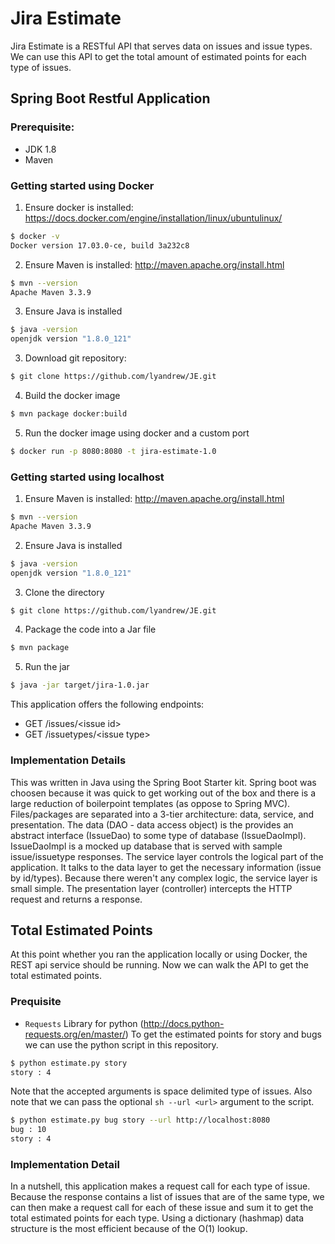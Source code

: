 # Jira Estimate
Jira Estimate is a RESTful API that serves data on issues and issue types. We can use this API to get the total amount of estimated points for each type of issues.
## Spring Boot Restful Application

### Prerequisite:

- JDK 1.8
- Maven

### Getting started using Docker
1) Ensure docker is installed: https://docs.docker.com/engine/installation/linux/ubuntulinux/
```sh
$ docker -v
Docker version 17.03.0-ce, build 3a232c8
```
2) Ensure Maven is installed: http://maven.apache.org/install.html
```sh
$ mvn --version
Apache Maven 3.3.9
```
3) Ensure Java is installed
```sh
$ java -version
openjdk version "1.8.0_121"
```
3) Download git repository:
```sh
$ git clone https://github.com/lyandrew/JE.git
```
4) Build the docker image
```sh
$ mvn package docker:build
```
5) Run the docker image using docker and a custom port
```sh
$ docker run -p 8080:8080 -t jira-estimate-1.0
```


### Getting started using localhost
1) Ensure Maven is installed: http://maven.apache.org/install.html
```sh
$ mvn --version
Apache Maven 3.3.9
```
2) Ensure Java is installed
```sh
$ java -version
openjdk version "1.8.0_121"
```
3) Clone the directory
```sh
$ git clone https://github.com/lyandrew/JE.git
```
4) Package the code into a Jar file
```sh
$ mvn package
```
5) Run the jar
```sh
$ java -jar target/jira-1.0.jar
```
This application offers the following endpoints:
- GET /issues/\<issue id>
- GET /issuetypes/\<issue type>

### Implementation Details
This was written in Java using the Spring Boot Starter kit. Spring boot was choosen because it was quick to get working out of the box and there is a large reduction of boilerpoint templates (as oppose to Spring MVC). Files/packages are separated into a 3-tier architecture: data, service, and presentation. The data (DAO - data access object) is the provides an abstract interface (IssueDao) to some type of database (IssueDaoImpl). IssueDaoImpl is a mocked up database that is served with sample issue/issuetype responses. The service layer controls the logical part of the application. It talks to the data layer to get the necessary information (issue by id/types). Because there weren't any complex logic, the service layer is small simple. The presentation layer (controller) intercepts the HTTP request and returns a response.


## Total Estimated Points
At this point whether you ran the application locally or using Docker, the REST api service should be running. Now we can walk the API to get the total estimated points.

### Prequisite
- `Requests` Library for python (http://docs.python-requests.org/en/master/)
To get the estimated points for story and bugs we can use the python script in this repository.
```sh
$ python estimate.py story
story : 4
```
Note that the accepted arguments is space delimited type of issues. 
Also note that we can pass the optional `sh --url <url>` argument to the script.
```sh
$ python estimate.py bug story --url http://localhost:8080
bug : 10
story : 4
```
### Implementation Detail
In a nutshell, this application makes a request call for each type of issue. Because the response contains a list of issues that are of the same type, we can then make a request call for each of these issue and sum it to get the total estimated points for each type. Using a dictionary (hashmap) data structure is the most efficient because of the O(1) lookup.
